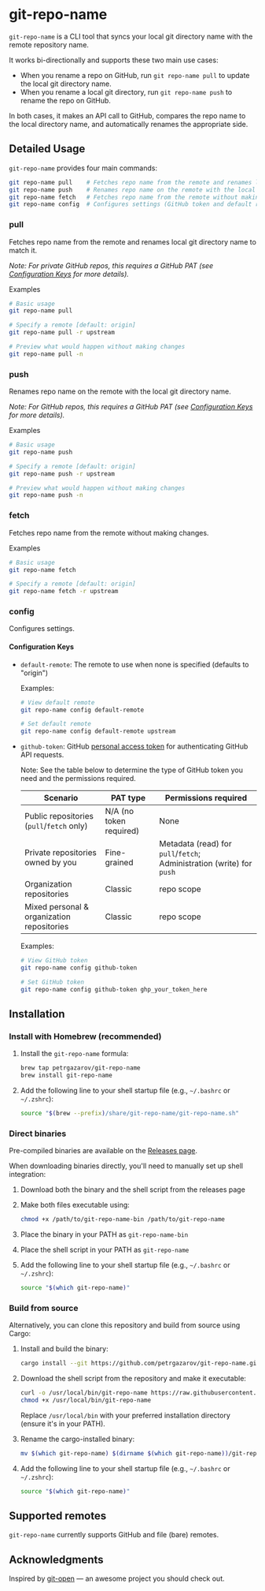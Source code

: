 # git-repo-name

`git-repo-name` is a CLI tool that syncs your local git directory name with the remote repository name.

It works bi-directionally and supports these two main use cases:

- When you rename a repo on GitHub, run `git repo-name pull` to update the local git directory name.
- When you rename a local git directory, run `git repo-name push` to rename the repo on GitHub.

In both cases, it makes an API call to GitHub, compares the repo name to the local directory name, and automatically renames the appropriate side.

## Detailed Usage

`git-repo-name` provides four main commands:

```sh
git repo-name pull    # Fetches repo name from the remote and renames local git directory name to match it
git repo-name push    # Renames repo name on the remote with the local git directory name
git repo-name fetch   # Fetches repo name from the remote without making changes
git repo-name config  # Configures settings (GitHub token and default remote)
```

### pull

Fetches repo name from the remote and renames local git directory name to match it.

_Note: For private GitHub repos, this requires a GitHub PAT (see [Configuration Keys](#configuration-keys) for more details)._

Examples

```bash
# Basic usage
git repo-name pull

# Specify a remote [default: origin]
git repo-name pull -r upstream

# Preview what would happen without making changes
git repo-name pull -n
```

### push

Renames repo name on the remote with the local git directory name.

_Note: For GitHub repos, this requires a GitHub PAT (see [Configuration Keys](#configuration-keys) for more details)._

Examples

```bash
# Basic usage
git repo-name push

# Specify a remote [default: origin]
git repo-name push -r upstream

# Preview what would happen without making changes
git repo-name push -n
```

### fetch

Fetches repo name from the remote without making changes.

Examples

```bash
# Basic usage
git repo-name fetch

# Specify a remote [default: origin]
git repo-name fetch -r upstream
```

### config

Configures settings.

#### Configuration Keys

- `default-remote`: The remote to use when none is specified (defaults to "origin")

  Examples:

  ```sh
  # View default remote
  git repo-name config default-remote

  # Set default remote
  git repo-name config default-remote upstream
  ```

- `github-token`: GitHub [personal access token](https://docs.github.com/en/authentication/keeping-your-account-and-data-secure/managing-your-personal-access-tokens) for authenticating GitHub API requests.

  Note: See the table below to determine the type of GitHub token you need and the permissions required.

  | Scenario                                   | PAT type                | Permissions required                                                  |
  | ------------------------------------------ | ----------------------- | --------------------------------------------------------------------- |
  | Public repositories (`pull`/`fetch` only)  | N/A (no token required) | None                                                                  |
  | Private repositories owned by you          | Fine-grained            | Metadata (read) for `pull`/`fetch`; Administration (write) for `push` |
  | Organization repositories                  | Classic                 | repo scope                                                            |
  | Mixed personal & organization repositories | Classic                 | repo scope                                                            |

  Examples:

  ```sh
  # View GitHub token
  git repo-name config github-token

  # Set GitHub token
  git repo-name config github-token ghp_your_token_here
  ```

## Installation

### Install with Homebrew (recommended)

1. Install the `git-repo-name` formula:

   ```bash
   brew tap petrgazarov/git-repo-name
   brew install git-repo-name
   ```

2. Add the following line to your shell startup file (e.g., `~/.bashrc` or `~/.zshrc`):

   ```sh
   source "$(brew --prefix)/share/git-repo-name/git-repo-name.sh"
   ```

### Direct binaries

Pre-compiled binaries are available on the [Releases page](https://github.com/petrgazarov/git-repo-name/releases).

When downloading binaries directly, you'll need to manually set up shell integration:

1. Download both the binary and the shell script from the releases page
2. Make both files executable using:
   ```bash
   chmod +x /path/to/git-repo-name-bin /path/to/git-repo-name
   ```
3. Place the binary in your PATH as `git-repo-name-bin`
4. Place the shell script in your PATH as `git-repo-name`
5. Add the following line to your shell startup file (e.g., `~/.bashrc` or `~/.zshrc`):

   ```sh
   source "$(which git-repo-name)"
   ```

### Build from source

Alternatively, you can clone this repository and build from source using Cargo:

1. Install and build the binary:

   ```bash
   cargo install --git https://github.com/petrgazarov/git-repo-name.git
   ```

2. Download the shell script from the repository and make it executable:

   ```bash
   curl -o /usr/local/bin/git-repo-name https://raw.githubusercontent.com/petrgazarov/git-repo-name/main/shell/git-repo-name.sh
   chmod +x /usr/local/bin/git-repo-name
   ```

   Replace `/usr/local/bin` with your preferred installation directory (ensure it's in your PATH).

3. Rename the cargo-installed binary:

   ```bash
   mv $(which git-repo-name) $(dirname $(which git-repo-name))/git-repo-name-bin
   ```

4. Add the following line to your shell startup file (e.g., `~/.bashrc` or `~/.zshrc`):

   ```sh
   source "$(which git-repo-name)"
   ```

## Supported remotes

`git-repo-name` currently supports GitHub and file (bare) remotes.

## Acknowledgments

Inspired by [git-open](https://github.com/paulirish/git-open) — an awesome project you should check out.
